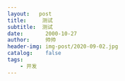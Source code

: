 ```yaml
---  
layout:   post
title:     测试
subtitle:  测试
date:       2000-10-27
author:     帅帅
header-img: img-post/2020-09-02.jpg
catalog:    false
tags:       
    - 开发
---  
```



<!--
<html>
<body>

<iframe frameborder="no" border="0" marginwidth="0" marginheight="0" width=330 height=86 src="//music.163.com/outchain/player?type=2&id=417859631&auto=1&height=66"></iframe>
<hr>

<iframe frameborder="no" border="0" marginwidth="0" marginheight="0" width=330 height=86 src="//music.163.com/outchain/player?type=2&id=1400229953&auto=1&height=66"></iframe>
<hr>


</body>
</html>

<html>
<body>

<table border="1">
  <tr>
    <th>Month</th>
    <th>Savings</th>
    <th><img scr="https://bdn.135editor.com/files/users/908/9086708/202008/0HCbLQTOB_PHIN.png" ></th>
  </tr>
  <tr>
    <td>January</td>
    <td>$100</td>
  </tr>
  
</table>
# 定位1
<a href="#1">第一段</a>
<a href="#2">第二段</a>
<a href="#3">第三段</a>
<a name="1">第一段</a>
<a name="2">第二段</a>
<a name="3">第三段</a>
#定位2
<span id="jump">跳转到的地方</span>
[点击跳转](#jump)
[MarkDown页面内跳转测试](#jump)
<span id="jump">MarkDown页面内跳转测试</span>
# 标题

----
## 目录
1. [目录1](#jump1)
2. [目录2](#jump2)

---
### <span id="jump1">1. 目录1</span>
---
### <span id="jump2">2. 目录2</span>



<iframe frameborder="no" border="0" marginwidth="0" marginheight="0" width=330 height=450 src="//music.163.com/outchain/player?type=0&id=473443097&auto=1&height=430"></iframe>

<iframe frameborder="no" border="0" marginwidth="0" marginheight="0" width=330 height=86 src="//music.163.com/outchain/player?type=2&id=417859631&auto=1&height=66"></iframe>
- [x] Markdown  
- [ ] JavaScript 


[4.在页面内跳转](#jump)
<span id="jump">**4.在页面内跳转**</span>


<!DOCTYPE html>
<html xmlns="
 
<head>
<meta http-equiv="Content-Type" content="text/html; charset=utf-8"/>
<title>我是bai浏du览器标题</title>

<!DOCTYPE html>
<html>
<body>

<nav>
<a href="/html/">HTML</a> |
<a href="/css/">CSS</a> |
<a href="/js/">JavaScript</a> |
<a href="/jquery/">jQuery</a>
</nav>




</body>
</html>
-->


